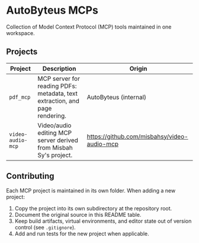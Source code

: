 # AutoByteus MCPs

Collection of Model Context Protocol (MCP) tools maintained in one workspace.

## Projects

| Project | Description | Origin |
| --- | --- | --- |
| `pdf_mcp` | MCP server for reading PDFs: metadata, text extraction, and page rendering. | AutoByteus (internal) |
| `video-audio-mcp` | Video/audio editing MCP server derived from Misbah Sy's project. | https://github.com/misbahsy/video-audio-mcp |

## Contributing

Each MCP project is maintained in its own folder. When adding a new project:

1. Copy the project into its own subdirectory at the repository root.
2. Document the original source in this README table.
3. Keep build artifacts, virtual environments, and editor state out of version control (see `.gitignore`).
4. Add and run tests for the new project when applicable.

